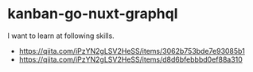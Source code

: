 # kanban-go-nuxt-graphql
I want to learn at following skills.
- https://qiita.com/iPzYN2gLSV2HeSS/items/3062b753bde7e93085b1 
- https://qiita.com/iPzYN2gLSV2HeSS/items/d8d6bfebbbd0ef88a310
